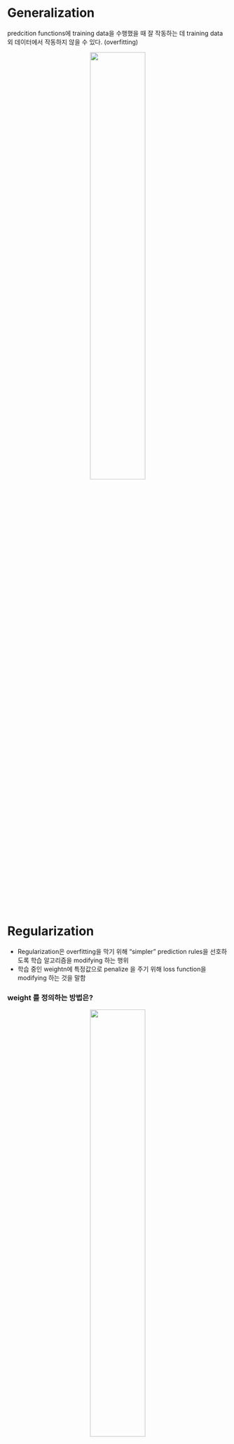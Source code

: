 # Generalization
predcition functions에 training data을 수행했을 때 잘 작동하는 데 training data 외 데이터에서 작동하지 않을 수 있다. (overfitting)  
  
<p align="center"><img width="50%" src="https://user-images.githubusercontent.com/56099627/70882779-262adf00-2014-11ea-9828-10f77e1da1b1.png" /></p>  
  
# Regularization
- Regularization은 overfitting을 막기 위해 “simpler” prediction rules을 선호하도록 학습 알고리즘을 modifying 하는 행위  
- 학습 중인 weightn에 특정값으로 penalize 을 주기 위해 loss function을 modifying 하는 것을 말함  
  
### weight 를 정의하는 방법은?
<p align="center"><img width="50%" src="https://user-images.githubusercontent.com/56099627/70883267-c1708400-2015-11ea-8b99-673cd9971f02.png" /></p>  

- L2 norm of w (= Euclidean norm)  
- A norm is a measure of a vector’s length  
  
### Goal for minimization 
<img src="https://latex.codecogs.com/gif.latex?L(w)&plus;\lambda&space;\left&space;\|&space;w&space;\right&space;\|^{2}" title="L(w)+\lambda \left \| w \right \|^{2}" /></a>  
- L(w) 은 loss function  
- <img src="https://latex.codecogs.com/gif.latex?\lambda&space;\left&space;\|&space;w&space;\right&space;\|^{2}" title="\lambda \left \| w \right \|^{2}" /></a> 은 이것을 최소화 함으로써 w을 0에 가깝게 만드는 결과를 선호한다  
- 왜 squared을 사용해? square root을 제거 한다. 수학적으로 더 쉽게 작동하기 위해?  
- lambda 은 hyperparameter인데 low training loss 와 low weights 사이에 tradeoff 해서 잘 조절해야해  
  
<img src="https://latex.codecogs.com/gif.latex?L(w)&plus;\lambda&space;R(w)" title="L(w)+\lambda R(w)" /></a>  
- R(w)은 regularization term or regularizer or penalty 라고 불림  
- The squared L2 norm is one kind of penalty  
- lambda 은 **regularization strength** 라고 불림  
  
### L1, L2 Regularization
<img src="https://latex.codecogs.com/gif.latex?R(w)&space;=&space;||w||^{2}" title="R(w) = ||w||^{2}" /></a>  
- the most common type of regularization  
- linear regression 사용할 때, Ridge regression 이라고 불림  
- Logistic regression 사용할 때, L2가 default로 사용함  
- R(w)은 convex(볼록)한 성격? 가짐  
  
<img src="https://latex.codecogs.com/gif.latex?R(w)&space;=&space;||w||" title="R(w) = ||w||" /></a>   
- linear regression 사용할 때, Lasso 라고 불림  
- L1은 종종 weight 결과를 0으로 만들어주는데 반면 L2는 매우 작은 값으로 만들어 주지만 non-zero 임  
  
<img src="https://latex.codecogs.com/gif.latex?R(w)&space;=&space;\lambda&space;_{2}||w||_{2}^{2}&space;&plus;&space;\lambda&space;_{1}||w||_{1}" title="R(w) = \lambda _{2}||w||_{2}^{2} + \lambda _{1}||w||_{1}" /></a>  
- 두개를 합친 형태를 ElasticNet 이라 불림  
- 한가지 독립적으로 사용할 때보다 더 나은 weight 결과를 줌    
- 두 개의 pernalties 중에 더 중요한 것을 선택해서 hyperparameter을 조정 할 수 있음  
  
  
참고  
[1] https://cmci.colorado.edu/classes/INFO-4604/files/slides-6_regularization.pdf, Regularization, INFO-4604, Applied Machine Learning University of Colorado Boulder
